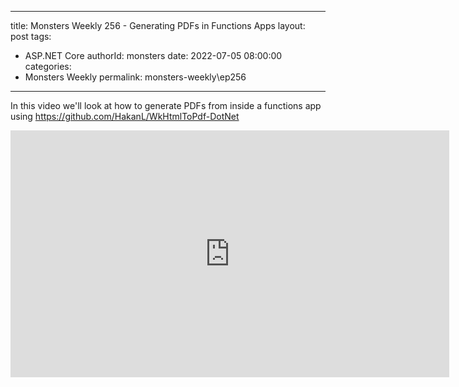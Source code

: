 
---
title: Monsters Weekly 256 -  Generating PDFs in Functions Apps
layout: post
tags: 
  - ASP.NET Core
authorId: monsters
date: 2022-07-05 08:00:00
categories:
  - Monsters Weekly
permalink: monsters-weekly\ep256
---

In this video we'll look at how to generate PDFs from inside a functions app using https://github.com/HakanL/WkHtmlToPdf-DotNet

<iframe width="702" height="395" src="https://www.youtube.com/embed/wT7_8hpAdL8" frameborder="0" allow="accelerometer; autoplay; encrypted-media; gyroscope; picture-in-picture" allowfullscreen></iframe>
